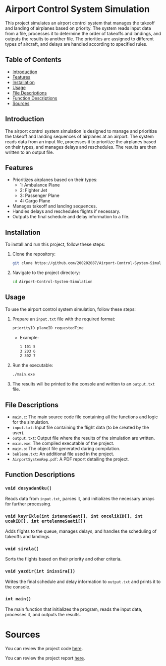 # Airport Control System Simulation

This project simulates an airport control system that manages the takeoff and landing of airplanes based on priority. The system reads input data from a file, processes it to determine the order of takeoffs and landings, and outputs the results to another file. The priorities are assigned to different types of aircraft, and delays are handled according to specified rules.

## Table of Contents

- [Introduction](#introduction)
- [Features](#features)
- [Installation](#installation)
- [Usage](#usage)
- [File Descriptions](#file-descriptions)
- [Function Descriptions](#function-descriptions)
- [Sources](#sources)

## Introduction

The airport control system simulation is designed to manage and prioritize the takeoff and landing sequences of airplanes at an airport. The system reads data from an input file, processes it to prioritize the airplanes based on their types, and manages delays and reschedules. The results are then written to an output file.

## Features

- Prioritizes airplanes based on their types:
  - 1: Ambulance Plane
  - 2: Fighter Jet
  - 3: Passenger Plane
  - 4: Cargo Plane
- Manages takeoff and landing sequences.
- Handles delays and reschedules flights if necessary.
- Outputs the final schedule and delay information to a file.

## Installation

To install and run this project, follow these steps:

1. Clone the repository:
    ```sh
    git clone https://github.com/200202087/Airport-Control-System-Simulation.git
    ```
2. Navigate to the project directory:
    ```sh
    cd Airport-Control-System-Simulation
    ```

## Usage

To use the airport control system simulation, follow these steps:

1. Prepare an `input.txt` file with the required format:
    ```txt
    priorityID planeID requestedTime
    ```
    - Example:
      ```txt
      1 101 5
      3 203 6
      2 302 7
      ```

2. Run the executable:
    ```sh
    ./main.exe
    ```

3. The results will be printed to the console and written to an `output.txt` file.

## File Descriptions

- `main.c`: The main source code file containing all the functions and logic for the simulation.
- `input.txt`: Input file containing the flight data (to be created by the user).
- `output.txt`: Output file where the results of the simulation are written.
- `main.exe`: The compiled executable of the project.
- `main.o`: The object file generated during compilation.
- `bekleme.txt`: An additional file used in the project.
- `AirportSystemRep.pdf`: A PDF report detailing the project.

## Function Descriptions

### `void dosyadanOku()`
Reads data from `input.txt`, parses it, and initializes the necessary arrays for further processing.

### `void kuyrEkle(int istenenSaat[], int oncelikID[], int ucakID[], int ertelenmeSaati[])`
Adds flights to the queue, manages delays, and handles the scheduling of takeoffs and landings.

### `void sirala()`
Sorts the flights based on their priority and other criteria.

### `void yazdir(int inissira[])`
Writes the final schedule and delay information to `output.txt` and prints it to the console.

### `int main()`
The main function that initializes the program, reads the input data, processes it, and outputs the results.

# Sources

You can review the project code [here](main.c).

You can review the project report [here](AirportSystemRep.pdf).

